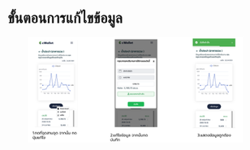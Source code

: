 # ขั้นตอนการแก้ไขข้อมูล

<figure><img src="../.gitbook/assets/image (155).png" alt=""><figcaption></figcaption></figure>
